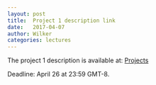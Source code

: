 ```yaml
---
layout: post
title:  Project 1 description link 
date:   2017-04-07
author: Wilker
categories: lectures
---
```


The project 1 description is available at:
[Projects](https://uva-slpl.github.io/nlp2/projects.html)

Deadline: April 26 at 23:59 GMT-8.


